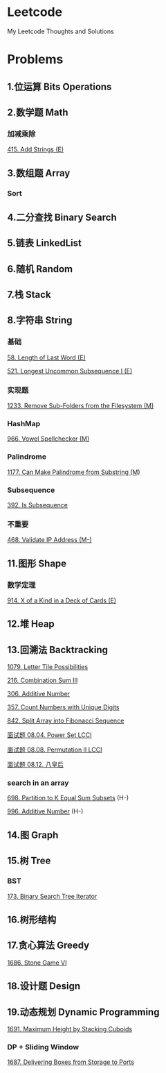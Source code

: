 # Leetcode
My Leetcode Thoughts and Solutions

# Problems

## 1.位运算 Bits Operations

## 2.数学题 Math

### 加减乘除

[415. Add Strings (E)](https://github.com/aChrisChen/Leetcode/tree/master/src/_2_数学题_Math/加减乘除/_415_Add_Strings) 


## 3.数组题 Array

### Sort


## 4.二分查找 Binary Search

## 5.链表 LinkedList

## 6.随机 Random

## 7.栈 Stack

## 8.字符串 String

### 基础
[58. Length of Last Word (E)](https://github.com/aChrisChen/Leetcode/tree/master/src/_8_字符串_String/基础/_58_Length_of_Last_Word) 

[521. Longest Uncommon Subsequence I (E)](https://github.com/aChrisChen/Leetcode/tree/master/src/_8_字符串_String/基础/_521_Longest_Uncommon_Subsequence_I) 

### 实现题

[1233. Remove Sub-Folders from the Filesystem (M)](https://github.com/aChrisChen/Leetcode/tree/master/src/_8_字符串_String/实现题/_1233_Remove_SubFolders_from_the_Filesystem)

### HashMap

[966. Vowel Spellchecker (M)](https://github.com/aChrisChen/Leetcode/tree/master/src/_8_字符串_String/_966_Vowel_Spellchecker)

### Palindrome
[1177. Can Make Palindrome from Substring (M)](https://github.com/aChrisChen/Leetcode/tree/master/src/_8_字符串_String/_1177_Can_Make_Palindrome_from_Substring)

### Subsequence

[392. Is Subsequence](https://github.com/aChrisChen/Leetcode/tree/master/src/_8_字符串_String/_392_Is_Subsequence)

### 不重要

[468. Validate IP Address (M-)](https://github.com/aChrisChen/Leetcode/tree/master/src/_8_字符串_String/不重要/_468_Validate_IP_Address)

## 11.图形 Shape

### 数学定理
[914. X of a Kind in a Deck of Cards (E)](https://github.com/aChrisChen/Leetcode/tree/master/src/_11_图形_Shape/数学定理/_914_X_of_a_Kind_in_a_Deck_of_Cards)

## 12.堆 Heap

## 13.回溯法 Backtracking

[1079. Letter Tile Possibilities](https://github.com/aChrisChen/Leetcode/tree/master/src/_13_回溯法_Backtracking/_1079_Letter_Tile_Possibilities)

[216. Combination Sum III](https://github.com/aChrisChen/Leetcode/tree/master/src/_13_回溯法_Backtracking/_216_Combination_Sum_III)

[306. Additive Number](https://github.com/aChrisChen/Leetcode/tree/master/src/_13_回溯法_Backtracking/_306_Additive_Number)

[357. Count Numbers with Unique Digits](https://github.com/aChrisChen/Leetcode/tree/master/src/_13_回溯法_Backtracking/_357_Count_Numbers_with_Unique_Digits)

[842. Split Array into Fibonacci Sequence](https://github.com/aChrisChen/Leetcode/tree/master/src/_13_回溯法_Backtracking/_842_Split_Array_into_Fibonacci_Sequence)

[面试题 08.04. Power Set LCCI](https://github.com/aChrisChen/Leetcode/tree/master/src/_13_回溯法_Backtracking/面试题0804幂集)

[面试题 08.08. Permutation II LCCI](https://github.com/aChrisChen/Leetcode/tree/master/src/_13_回溯法_Backtracking/面试题0808有重复字符串的排列组合)

[面试题 08.12. 八皇后](https://github.com/aChrisChen/Leetcode/tree/master/src/_13_回溯法_Backtracking/面试题0812八皇后)

### search in an array

[698. Partition to K Equal Sum Subsets](https://github.com/aChrisChen/Leetcode/tree/master/src/_13_回溯法_Backtracking/_698_Partition_to_K_Equal_Sum_Subsets) (H-)

[996. Additive Number](https://github.com/aChrisChen/Leetcode/tree/master/src/_13_回溯法_Backtracking/_996_Number_of_Squareful_Arrays) (H-)

## 14.图 Graph

## 15.树 Tree
### BST
[173. Binary Search Tree Iterator](https://github.com/aChrisChen/Leetcode/tree/master/src/_15_树_Tree/BST/_173_Binary_Search_Tree_Iterator)

## 16.树形结构

## 17.贪心算法 Greedy

[1686. Stone Game VI](https://github.com/aChrisChen/Leetcode/tree/master/src/_17_贪心算法_Greedy/_1686_Stone_Game_VI) 

## 18.设计题 Design

## 19.动态规划 Dynamic Programming

[1691. Maximum Height by Stacking Cuboids](https://github.com/aChrisChen/Leetcode/tree/master/src/_19_动态规划_Dynamic_Programming/_1691_maximum_height_by_stacking_cuboids/)


### DP + Sliding Window

[1687. Delivering Boxes from Storage to Ports](https://github.com/aChrisChen/Leetcode/tree/master/src/_19_动态规划_Dynamic_Programming/_1687_Delivering_Boxes_from_Storage_to_Ports)

